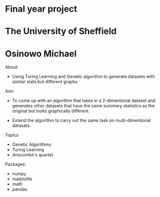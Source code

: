 # Final year project
# The University of Sheffield
# Osinowo Michael
About:
- Using Turing Learning and Genetic algorithm to generate datasets with similar stats but different graphs

Aim:
- To come up with an algorithm that takes in a 2-dimentional dataset and generates other
  datasets that have the same summary statistics as the original but looks graphically different.
  
- Extend the algorithm to carry out the same task on multi-dimentional datasets.

Topics
- Genetic Algorithms
- Turing Learning
- Anscombe's quartet

Packages:
- numpy
- matplotlib
- math
- pandas

